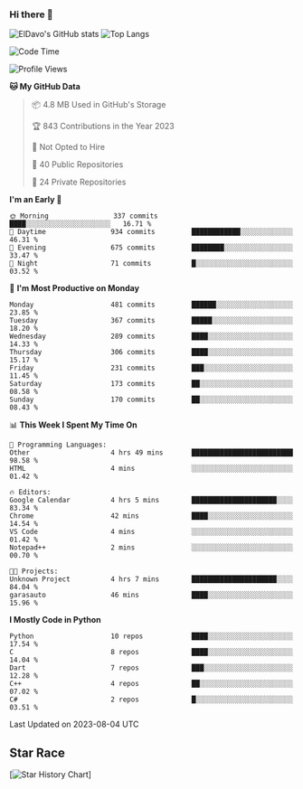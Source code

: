 ### Hi there 👋
![ElDavo's GitHub stats](https://github-readme-stats.vercel.app/api?username=ElDavoo&show_icons=true&theme=chartreuse-dark)
![Top Langs](https://github-readme-stats.vercel.app/api/top-langs/?username=ElDavoo&theme=chartreuse-dark&layout=compact)

<!--START_SECTION:waka-->
![Code Time](http://img.shields.io/badge/Code%20Time-139%20hrs%2014%20mins-blue)

![Profile Views](http://img.shields.io/badge/Profile%20Views-3-blue)

**🐱 My GitHub Data** 

> 📦 4.8 MB Used in GitHub's Storage 
 > 
> 🏆 843 Contributions in the Year 2023
 > 
> 🚫 Not Opted to Hire
 > 
> 📜 40 Public Repositories 
 > 
> 🔑 24 Private Repositories 
 > 
**I'm an Early 🐤** 

```text
🌞 Morning                337 commits         ████░░░░░░░░░░░░░░░░░░░░░   16.71 % 
🌆 Daytime                934 commits         ████████████░░░░░░░░░░░░░   46.31 % 
🌃 Evening                675 commits         ████████░░░░░░░░░░░░░░░░░   33.47 % 
🌙 Night                  71 commits          █░░░░░░░░░░░░░░░░░░░░░░░░   03.52 % 
```
📅 **I'm Most Productive on Monday** 

```text
Monday                   481 commits         ██████░░░░░░░░░░░░░░░░░░░   23.85 % 
Tuesday                  367 commits         █████░░░░░░░░░░░░░░░░░░░░   18.20 % 
Wednesday                289 commits         ████░░░░░░░░░░░░░░░░░░░░░   14.33 % 
Thursday                 306 commits         ████░░░░░░░░░░░░░░░░░░░░░   15.17 % 
Friday                   231 commits         ███░░░░░░░░░░░░░░░░░░░░░░   11.45 % 
Saturday                 173 commits         ██░░░░░░░░░░░░░░░░░░░░░░░   08.58 % 
Sunday                   170 commits         ██░░░░░░░░░░░░░░░░░░░░░░░   08.43 % 
```


📊 **This Week I Spent My Time On** 

```text
💬 Programming Languages: 
Other                    4 hrs 49 mins       █████████████████████████   98.58 % 
HTML                     4 mins              ░░░░░░░░░░░░░░░░░░░░░░░░░   01.42 % 

🔥 Editors: 
Google Calendar          4 hrs 5 mins        █████████████████████░░░░   83.34 % 
Chrome                   42 mins             ████░░░░░░░░░░░░░░░░░░░░░   14.54 % 
VS Code                  4 mins              ░░░░░░░░░░░░░░░░░░░░░░░░░   01.42 % 
Notepad++                2 mins              ░░░░░░░░░░░░░░░░░░░░░░░░░   00.70 % 

🐱‍💻 Projects: 
Unknown Project          4 hrs 7 mins        █████████████████████░░░░   84.04 % 
garasauto                46 mins             ████░░░░░░░░░░░░░░░░░░░░░   15.96 % 
```

**I Mostly Code in Python** 

```text
Python                   10 repos            ████░░░░░░░░░░░░░░░░░░░░░   17.54 % 
C                        8 repos             ████░░░░░░░░░░░░░░░░░░░░░   14.04 % 
Dart                     7 repos             ███░░░░░░░░░░░░░░░░░░░░░░   12.28 % 
C++                      4 repos             ██░░░░░░░░░░░░░░░░░░░░░░░   07.02 % 
C#                       2 repos             █░░░░░░░░░░░░░░░░░░░░░░░░   03.51 % 
```




 Last Updated on 2023-08-04 UTC
<!--END_SECTION:waka-->

## Star Race

[![Star History Chart](https://api.star-history.com/svg?repos=ElDavoo/WhatsApp-Crypt14-Crypt15-Decrypter,ElDavoo/TuringOS,EliteAndroidApps/WhatsApp-Crypt12-Decrypter,KnugiHK/Whatsapp-Chat-Exporter&type=Date)]
